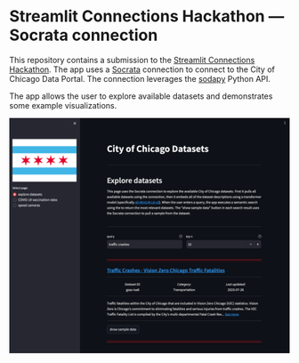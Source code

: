 # Streamlit Connections Hackathon — Socrata connection

This repository contains a submission to the [Streamlit Connections Hackathon](https://discuss.streamlit.io/t/connections-hackathon/47574).
The app uses a [Socrata](https://dev.socrata.com) connection to connect to the City of Chicago Data Portal.
The connection leverages the [sodapy](https://github.com/xmunoz/sodapy) Python API.

The app allows the user to explore available datasets and demonstrates some example visualizations.

![app screenshot](./images/screenshot.png)